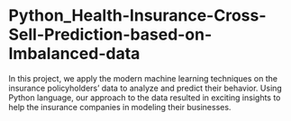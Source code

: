 # Python_Health-Insurance-Cross-Sell-Prediction-based-on-Imbalanced-data
In this project, we apply the modern machine learning techniques on the insurance policyholders’ data to analyze and predict their behavior. Using Python language, our approach to the data resulted in exciting insights to help the insurance companies in modeling their businesses.

